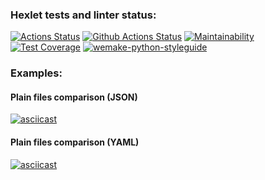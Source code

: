 ### Hexlet tests and linter status:
[![Actions Status](https://github.com/danokp/python-project-50/workflows/hexlet-check/badge.svg)](https://github.com/danokp/python-project-50/actions)
[![Github Actions Status](https://github.com/danokp/python-project-50/workflows/Python%20CI/badge.svg)](https://github.com/danokp/python-project-50/actions)
[![Maintainability](https://api.codeclimate.com/v1/badges/bb9cddcc96361d90f2a0/maintainability)](https://codeclimate.com/github/danokp/python-project-50/maintainability)
[![Test Coverage](https://api.codeclimate.com/v1/badges/bb9cddcc96361d90f2a0/test_coverage)](https://codeclimate.com/github/danokp/python-project-50/test_coverage)
[![wemake-python-styleguide](https://img.shields.io/badge/style-wemake-000000.svg)](https://github.com/wemake-services/wemake-python-styleguide)

### Examples:
#### Plain files comparison (JSON)
[![asciicast](https://asciinema.org/a/E7CDNfRyd6xHhkIKSlOPLKWoK.svg)](https://asciinema.org/a/E7CDNfRyd6xHhkIKSlOPLKWoK)

#### Plain files comparison (YAML)
[![asciicast](https://asciinema.org/a/Mpz4qTxf5C07e9ZFeXhlzfBbf.svg)](https://asciinema.org/a/Mpz4qTxf5C07e9ZFeXhlzfBbf)
